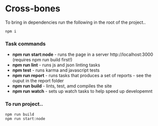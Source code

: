 # Cross-bones

To bring in dependencies run the following in the root of the project..
```
npm i
```

### Task commands
* **npm run start:node** - runs the page in a server http://localhost:3000 (requires npm run build first!)
* **npm run lint** - runs js and json linting tasks
* **npm test** - runs karma and javascript tests
* **npm run report** - runs tasks that produces a set of reports - see the ouput in the report folder
* **npm run build** - lints, test, amd compiles the site
* **npm run watch** - sets up watch tasks to help speed up developemnt

### To run project..

```
npm run build
npm run start:node
```
